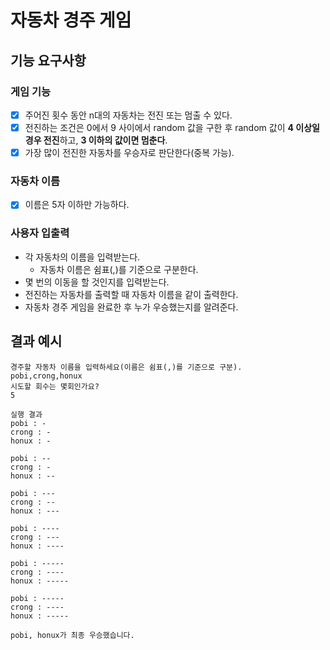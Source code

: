 # 자동차 경주 게임

## 기능 요구사항
### 게임 기능
- [x] 주어진 횟수 동안 n대의 자동차는 전진 또는 멈출 수 있다.
- [x] 전진하는 조건은 0에서 9 사이에서 random 값을 구한 후 random 값이 **4 이상일 경우 전진**하고, **3 이하의 값이면 멈춘다**.
- [x] 가장 많이 전진한 자동차를 우승자로 판단한다(중복 가능).
### 자동차 이름
- [x] 이름은 5자 이하만 가능하다.
### 사용자 입출력
- 각 자동차의 이름을 입력받는다. 
  - 자동차 이름은 쉼표(,)를 기준으로 구분한다. 
- 몇 번의 이동을 할 것인지를 입력받는다.
- 전진하는 자동차를 출력할 때 자동차 이름을 같이 출력한다.
- 자동차 경주 게임을 완료한 후 누가 우승했는지를 알려준다. 

## 결과 예시
```
경주할 자동차 이름을 입력하세요(이름은 쉼표(,)를 기준으로 구분).
pobi,crong,honux
시도할 회수는 몇회인가요?
5

실행 결과
pobi : -
crong : -
honux : -

pobi : --
crong : -
honux : --

pobi : ---
crong : --
honux : ---

pobi : ----
crong : ---
honux : ----

pobi : -----
crong : ----
honux : -----

pobi : -----
crong : ----
honux : -----

pobi, honux가 최종 우승했습니다.
```
